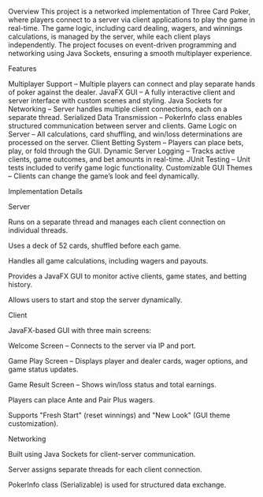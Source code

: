 Overview
This project is a networked implementation of Three Card Poker, where players connect to a server via client applications to play the game in real-time. The game logic, including card dealing, wagers, and winnings calculations, is managed by the server, while each client plays independently. The project focuses on event-driven programming and networking using Java Sockets, ensuring a smooth multiplayer experience.

Features

Multiplayer Support – Multiple players can connect and play separate hands of poker against the dealer.
JavaFX GUI – A fully interactive client and server interface with custom scenes and styling.
Java Sockets for Networking – Server handles multiple client connections, each on a separate thread.
Serialized Data Transmission – PokerInfo class enables structured communication between server and clients.
Game Logic on Server – All calculations, card shuffling, and win/loss determinations are processed on the server.
Client Betting System – Players can place bets, play, or fold through the GUI.
Dynamic Server Logging – Tracks active clients, game outcomes, and bet amounts in real-time.
JUnit Testing – Unit tests included to verify game logic functionality.
Customizable GUI Themes – Clients can change the game’s look and feel dynamically.

Implementation Details

Server

Runs on a separate thread and manages each client connection on individual threads.

Uses a deck of 52 cards, shuffled before each game.

Handles all game calculations, including wagers and payouts.

Provides a JavaFX GUI to monitor active clients, game states, and betting history.

Allows users to start and stop the server dynamically.

Client

JavaFX-based GUI with three main screens:

Welcome Screen – Connects to the server via IP and port.

Game Play Screen – Displays player and dealer cards, wager options, and game status updates.

Game Result Screen – Shows win/loss status and total earnings.

Players can place Ante and Pair Plus wagers.

Supports "Fresh Start" (reset winnings) and "New Look" (GUI theme customization).

Networking

Built using Java Sockets for client-server communication.

Server assigns separate threads for each client connection.

PokerInfo class (Serializable) is used for structured data exchange.
